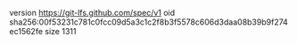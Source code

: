 version https://git-lfs.github.com/spec/v1
oid sha256:00f53231c781c0fcc09d5a3c1c2f8b3f5578c606d3daa08b39b9f274ec1562fe
size 1311
